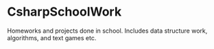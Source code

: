 # CsharpSchoolWork
Homeworks and projects done in school. Includes data structure work, algorithms, and text games etc.
